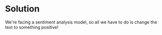 # Solution

We're facing a sentiment analysis model, so all we have to do is change the text to something positive!
